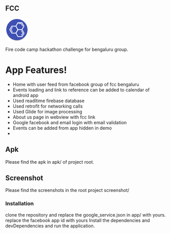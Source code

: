 ##  FCC

![Alt text](https://github.com/worstkiller/fccbengaluru/blob/master/app/src/main/res/mipmap-hdpi/ic_launcher.png?raw=true "Title")

Fire code camp hackathon challenge for bengaluru group.
# App Features!

  - Home with user feed from facebook group of fcc bengaluru
  - Events loading and link to reference can be added to calendar of android app
  - Used readltime firebase database
  - Used retrofit for networking calls
  - Used Glide for image processing
  - About us page in webview with fcc link
  - Google facebook and email login with email validation
  - Events can be added from app hidden in demo
  - 

## Apk
Please find the apk in apk/ of project root.
## Screenshot
Please find the screenshots in the root project screenshot/

### Installation

clone the repository and replace the google_service.json in app/ with yours.
replace the facebook app id with yours
Install the dependencies and devDependencies and run the application.
